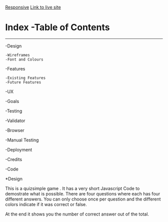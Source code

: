 [Responsive](https://ui.dev/amiresponsive?url=https://charly1357.github.io/quizsimple/)
[Link to live site](https://charly1357.github.io/quizsimple)
# Index -Table of Contents
***

 -Design
 
    -Wireframes
    -Font and Colours
    
-Features

    -Existing Features
    -Future Features
    
-UX

   -Goals
   
-Testing

   -Validator
   
   -Browser
   
   -Manual Testing
   
-Deployment

-Credits

   -Code
  
  *Design
  
  This is a quizsimple game .
  It has a very short Javascript Code to demostrate what is possible.
  There are four questions where each has four different answers.
  You can only choose once per question and the different colors indicate  if it was correct or false.
  
  At the end it shows you the number of correct answer out of the total.
